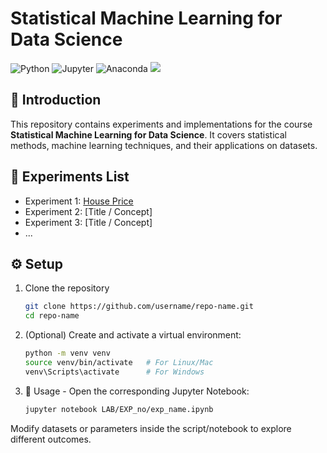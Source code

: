 # Statistical Machine Learning for Data Science  

![Python](https://img.shields.io/badge/python-3.12%2B-blue.svg)  ![Jupyter](https://img.shields.io/badge/Jupyter-Notebook-orange?logo=jupyter)  ![Anaconda](https://img.shields.io/badge/Anaconda-Data%20Science-green?logo=anaconda)  ![](https://komarev.com/ghpvc/?username=gaurav-g-alva&label=visits&color=orange&style=flat-square)

## 📌 Introduction  
This repository contains experiments and implementations for the course **Statistical Machine Learning for Data Science**. It covers statistical methods, machine learning techniques, and their applications on datasets.  

## 📂 Experiments List  
- Experiment 1: [House Price](EXP_1/HousePrice.md)
- Experiment 2: [Title / Concept]  
- Experiment 3: [Title / Concept]  
- ...  

## ⚙️ Setup  
1. Clone the repository  
   ```bash
   git clone https://github.com/username/repo-name.git
   cd repo-name

2. (Optional) Create and activate a virtual environment:
    ```bash
    python -m venv venv
    source venv/bin/activate   # For Linux/Mac
    venv\Scripts\activate      # For Windows

3. 🚀 Usage - Open the corresponding Jupyter Notebook:
    ```bash
    jupyter notebook LAB/EXP_no/exp_name.ipynb
Modify datasets or parameters inside the script/notebook to explore different outcomes.

